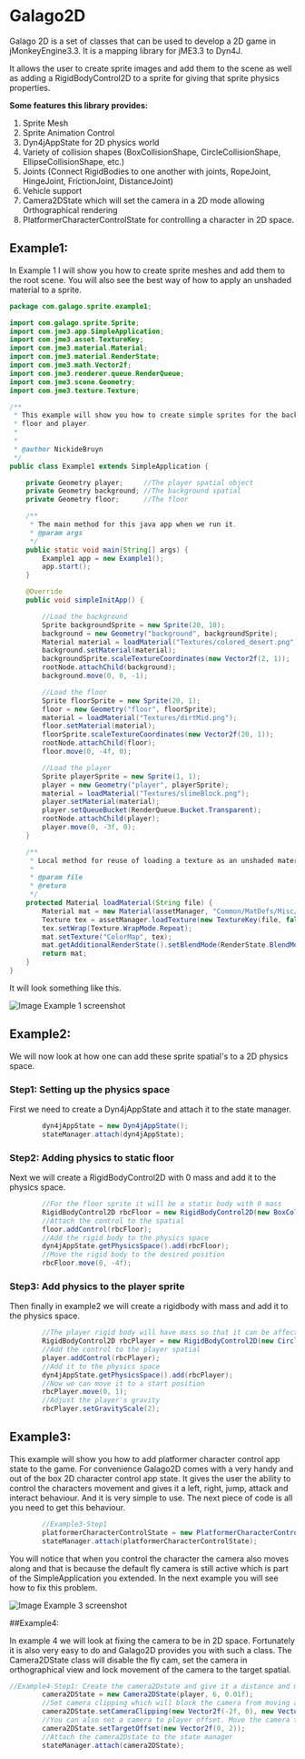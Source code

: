 # Galago2D
Galago 2D is a set of classes that can be used to develop a 2D game in jMonkeyEngine3.3.
It is a mapping library for jME3.3 to Dyn4J. 

It allows the user to create sprite images and add them to
the scene as well as adding a RigidBodyControl2D to a sprite for giving that sprite physics properties.


**Some features this library provides:**
1. Sprite Mesh
2. Sprite Animation Control
3. Dyn4jAppState for 2D physics world
4. Variety of collision shapes (BoxCollisionShape, CircleCollisionShape, EllipseCollisionShape, etc.)
5. Joints (Connect RigidBodies to one another with joints, RopeJoint, HingeJoint, FrictionJoint, DistanceJoint)
6. Vehicle support
7. Camera2DState which will set the camera in a 2D mode allowing Orthographical rendering
8. PlatformerCharacterControlState for controlling a character in 2D space.

## Example1:
In Example 1 I will show you how to create sprite meshes and add them to the root scene. 
You will also see the best way of how to apply an unshaded material to a sprite.

```java
package com.galago.sprite.example1;

import com.galago.sprite.Sprite;
import com.jme3.app.SimpleApplication;
import com.jme3.asset.TextureKey;
import com.jme3.material.Material;
import com.jme3.material.RenderState;
import com.jme3.math.Vector2f;
import com.jme3.renderer.queue.RenderQueue;
import com.jme3.scene.Geometry;
import com.jme3.texture.Texture;

/**
 * This example will show you how to create simple sprites for the background,
 * floor and player.
 *
 *
 * @author NickideBruyn
 */
public class Example1 extends SimpleApplication {

    private Geometry player;     //The player spatial object
    private Geometry background; //The background spatial
    private Geometry floor;      //The floor

    /**
     * The main method for this java app when we run it.
     * @param args 
     */
    public static void main(String[] args) {
        Example1 app = new Example1();
        app.start();
    }

    @Override
    public void simpleInitApp() {

        //Load the background
        Sprite backgroundSprite = new Sprite(20, 10);
        background = new Geometry("background", backgroundSprite);
        Material material = loadMaterial("Textures/colored_desert.png");
        background.setMaterial(material);
        backgroundSprite.scaleTextureCoordinates(new Vector2f(2, 1));
        rootNode.attachChild(background);
        background.move(0, 0, -1);

        //Load the floor
        Sprite floorSprite = new Sprite(20, 1);
        floor = new Geometry("floor", floorSprite);
        material = loadMaterial("Textures/dirtMid.png");
        floor.setMaterial(material);
        floorSprite.scaleTextureCoordinates(new Vector2f(20, 1));
        rootNode.attachChild(floor);
        floor.move(0, -4f, 0);

        //Load the player
        Sprite playerSprite = new Sprite(1, 1);
        player = new Geometry("player", playerSprite);
        material = loadMaterial("Textures/slimeBlock.png");
        player.setMaterial(material);
        player.setQueueBucket(RenderQueue.Bucket.Transparent);
        rootNode.attachChild(player);
        player.move(0, -3f, 0);
    }

    /**
     * Local method for reuse of loading a texture as an unshaded material
     *
     * @param file
     * @return
     */
    protected Material loadMaterial(String file) {
        Material mat = new Material(assetManager, "Common/MatDefs/Misc/Unshaded.j3md");
        Texture tex = assetManager.loadTexture(new TextureKey(file, false));
        tex.setWrap(Texture.WrapMode.Repeat);
        mat.setTexture("ColorMap", tex);
        mat.getAdditionalRenderState().setBlendMode(RenderState.BlendMode.Alpha);
        return mat;
    }
}

```
It will look something like this.

![Image Example 1 screenshot](extra/screenshot1.png)

## Example2:
We will now look at how one can add these sprite spatial's to a 2D physics space.

### Step1: Setting up the physics space
First we need to create a Dyn4jAppState and attach it to the state manager.
```java
        dyn4jAppState = new Dyn4jAppState();
        stateManager.attach(dyn4jAppState);
```

### Step2: Adding physics to static floor
Next we will create a RigidBodyControl2D with 0 mass and add it to the physics space.
```java
        //For the floor sprite it will be a static body with 0 mass
        RigidBodyControl2D rbcFloor = new RigidBodyControl2D(new BoxCollisionShape(floorSprite.getWidth(), floorSprite.getHeight()), 0);
        //Attach the control to the spatial
        floor.addControl(rbcFloor);
        //Add the rigid body to the physics space        
        dyn4jAppState.getPhysicsSpace().add(rbcFloor);
        //Move the rigid body to the desired position
        rbcFloor.move(0, -4f);        
```


### Step3: Add physics to the player sprite
Then finally in example2 we will create a rigidbody with mass and add it to the physics space.
```java
        //The player rigid body will have mass so that it can be affected by gravity
        RigidBodyControl2D rbcPlayer = new RigidBodyControl2D(new CircleCollisionShape(0.5f), 1);
        //Add the control to the player spatial
        player.addControl(rbcPlayer);
        //Add it to the physics space
        dyn4jAppState.getPhysicsSpace().add(rbcPlayer);
        //Now we can move it to a start position
        rbcPlayer.move(0, 1);
        //Adjust the player's gravity
        rbcPlayer.setGravityScale(2);
```

## Example3:
This example will show you how to add platformer character control app state to the game.
For convenience Galago2D comes with a very handy and out of the box 2D character control app state.
It gives the user the ability to control the characters movement and gives it a left, right, jump, attack and interact behaviour.
And it is very simple to use. The next piece of code is all you need to get this behaviour.

```java
        //Example3-Step1
        platformerCharacterControlState = new PlatformerCharacterControlState(dyn4jAppState, player);
        stateManager.attach(platformerCharacterControlState);
```
You will notice that when you control the character the camera also moves along and that is 
because the default fly camera is still active which is part of the SimpleApplication you extended.
In the next example you will see how to fix this problem.

![Image Example 3 screenshot](extra/screenshot2.png)

##Example4:

In example 4 we will look at fixing the camera to be in 2D space.
Fortunately it is also very easy to do and Galago2D provides you with such a class.
The Camera2DState class will disable the fly cam, set the camera in orthographical view 
and lock movement of the camera to the target spatial.

```java
//Example4-Step1: Create the camera2Dstate and give it a distance and movement interpolation amount
        camera2DState = new Camera2DState(player, 6, 0.01f);
        //Set camera clipping which will block the camera from moving a certain min and max value on the x and y axis
        camera2DState.setCameraClipping(new Vector2f(-2f, 0), new Vector2f(2f, 1));
        //You can also set a camera to player offset. Move the camera to stick above the player 2f in the y axis
        camera2DState.setTargetOffset(new Vector2f(0, 2));
        //Attach the camera2Dstate to the state manager
        stateManager.attach(camera2DState);
```

